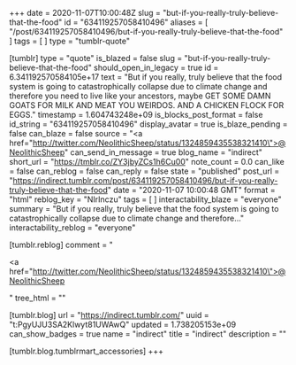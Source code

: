 +++
date = 2020-11-07T10:00:48Z
slug = "but-if-you-really-truly-believe-that-the-food"
id = "634119257058410496"
aliases = [ "/post/634119257058410496/but-if-you-really-truly-believe-that-the-food" ]
tags = [ ]
type = "tumblr-quote"

[tumblr]
type = "quote"
is_blazed = false
slug = "but-if-you-really-truly-believe-that-the-food"
should_open_in_legacy = true
id = 6.341192570584105e+17
text = "But if you really, truly believe that the food system is going to catastrophically collapse due to climate change and therefore you need to live like your ancestors, maybe GET SOME DAMN GOATS FOR MILK AND MEAT YOU WEIRDOS. AND A CHICKEN FLOCK FOR EGGS."
timestamp = 1.604743248e+09
is_blocks_post_format = false
id_string = "634119257058410496"
display_avatar = true
is_blaze_pending = false
can_blaze = false
source = "<a href=\"http://twitter.com/NeolithicSheep/status/1324859435538321410\">@NeolithicSheep</a>"
can_send_in_message = true
blog_name = "indirect"
short_url = "https://tmblr.co/ZY3jbyZCs1h6Cu00"
note_count = 0.0
can_like = false
can_reblog = false
can_reply = false
state = "published"
post_url = "https://indirect.tumblr.com/post/634119257058410496/but-if-you-really-truly-believe-that-the-food"
date = "2020-11-07 10:00:48 GMT"
format = "html"
reblog_key = "NIrInczu"
tags = [ ]
interactability_blaze = "everyone"
summary = "But if you really, truly believe that the food system is going to catastrophically collapse due to climate change and therefore..."
interactability_reblog = "everyone"

[tumblr.reblog]
comment = "<p><a href=\"http://twitter.com/NeolithicSheep/status/1324859435538321410\">@NeolithicSheep</a></p>"
tree_html = ""

[tumblr.blog]
url = "https://indirect.tumblr.com/"
uuid = "t:PgyUJU3SA2Klwyt81UWAwQ"
updated = 1.738205153e+09
can_show_badges = true
name = "indirect"
title = "indirect"
description = ""

[tumblr.blog.tumblrmart_accessories]
+++
